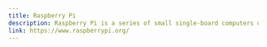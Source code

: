 ```yaml
---
title: Raspberry Pi
description: Raspberry Pi is a series of small single-board computers developed in the United Kingdom by the Raspberry Pi Foundation in association with Broadcom. The Raspberry Pi project originally leaned towards the promotion of teaching basic computer science in schools and in developing countries.
link: https://www.raspberrypi.org/
---
```

